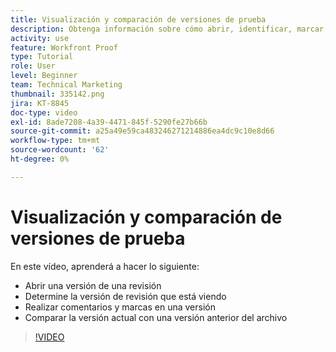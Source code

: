 ```yaml
---
title: Visualización y comparación de versiones de prueba
description: Obtenga información sobre cómo abrir, identificar, marcar, comentar y comparar versiones de prueba en [!DNL  Workfront].
activity: use
feature: Workfront Proof
type: Tutorial
role: User
level: Beginner
team: Technical Marketing
thumbnail: 335142.png
jira: KT-8845
doc-type: video
exl-id: 8ade7208-4a39-4471-845f-5290fe27b66b
source-git-commit: a25a49e59ca483246271214886ea4dc9c10e8d66
workflow-type: tm+mt
source-wordcount: '62'
ht-degree: 0%

---
```


# Visualización y comparación de versiones de prueba

En este vídeo, aprenderá a hacer lo siguiente:

* Abrir una versión de una revisión
* Determine la versión de revisión que está viendo
* Realizar comentarios y marcas en una versión
* Comparar la versión actual con una versión anterior del archivo

>[!VIDEO](https://video.tv.adobe.com/v/335142/?quality=12&learn=on)

<!--
## Learn more
* Compare proofs
-->
